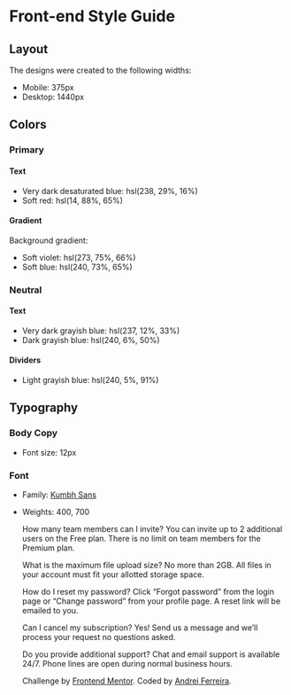 # Front-end Style Guide

## Layout

The designs were created to the following widths:

- Mobile: 375px
- Desktop: 1440px

## Colors

### Primary

#### Text

- Very dark desaturated blue: hsl(238, 29%, 16%)
- Soft red: hsl(14, 88%, 65%)

#### Gradient

Background gradient:

- Soft violet: hsl(273, 75%, 66%)
- Soft blue: hsl(240, 73%, 65%)

### Neutral

#### Text

- Very dark grayish blue: hsl(237, 12%, 33%)
- Dark grayish blue: hsl(240, 6%, 50%)

#### Dividers

- Light grayish blue: hsl(240, 5%, 91%)

## Typography

### Body Copy

- Font size: 12px

### Font

- Family: [Kumbh Sans](https://fonts.google.com/specimen/Kumbh+Sans)
- Weights: 400, 700


  How many team members can I invite?
  You can invite up to 2 additional users on the Free plan. There is no limit on 
  team members for the Premium plan.

  What is the maximum file upload size?
  No more than 2GB. All files in your account must fit your allotted storage space.

  How do I reset my password?
  Click “Forgot password” from the login page or “Change password” from your profile page.
  A reset link will be emailed to you.

  Can I cancel my subscription?
  Yes! Send us a message and we’ll process your request no questions asked.

  Do you provide additional support?
  Chat and email support is available 24/7. Phone lines are open during normal business hours.

  <div class="attribution">
    Challenge by <a href="https://www.frontendmentor.io?ref=challenge" target="_blank">Frontend Mentor</a>. 
    Coded by <a href="#">Andrei Ferreira</a>.
  </div>